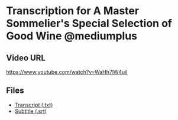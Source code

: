 # Transcription for A Master Sommelier's Special Selection of Good Wine @mediumplus
## Video URL
https://www.youtube.com/watch?v=WaHh7lW4uiI
 
## Files
- [Transcript (.txt)](./transcript.txt)
- [Subtitle (.srt)](./transcript.srt)
